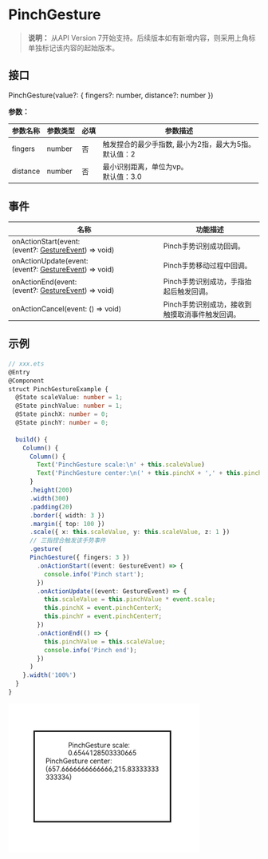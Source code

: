 # PinchGesture

>  **说明：**
>  从API Version 7开始支持。后续版本如有新增内容，则采用上角标单独标记该内容的起始版本。


## 接口

PinchGesture(value?: { fingers?: number, distance?: number })

**参数：**

| 参数名称 | 参数类型 | 必填 | 参数描述                                                     |
| -------- | -------- | ---- | ------------------------------------------------------------ |
| fingers  | number   | 否   | 触发捏合的最少手指数,&nbsp;最小为2指，最大为5指。<br/>默认值：2 |
| distance | number   | 否   | 最小识别距离，单位为vp。<br/>默认值：3.0                     |

## 事件

| 名称                                                         | 功能描述                                        |
| ------------------------------------------------------------ | ----------------------------------------------- |
| onActionStart(event:(event?:&nbsp;[GestureEvent](ts-gesture-settings.md))&nbsp;=&gt;&nbsp;void) | Pinch手势识别成功回调。                         |
| onActionUpdate(event:(event?:&nbsp;[GestureEvent](ts-gesture-settings.md))&nbsp;=&gt;&nbsp;void) | Pinch手势移动过程中回调。                       |
| onActionEnd(event:(event?:&nbsp;[GestureEvent](ts-gesture-settings.md))&nbsp;=&gt;&nbsp;void) | Pinch手势识别成功，手指抬起后触发回调。         |
| onActionCancel(event:&nbsp;()&nbsp;=&gt;&nbsp;void)          | Pinch手势识别成功，接收到触摸取消事件触发回调。 |


## 示例

```ts
// xxx.ets
@Entry
@Component
struct PinchGestureExample {
  @State scaleValue: number = 1;
  @State pinchValue: number = 1;
  @State pinchX: number = 0;
  @State pinchY: number = 0;

  build() {
    Column() {
      Column() {
        Text('PinchGesture scale:\n' + this.scaleValue)
        Text('PinchGesture center:\n(' + this.pinchX + ',' + this.pinchY + ')')
      }
      .height(200)
      .width(300)
      .padding(20)
      .border({ width: 3 })
      .margin({ top: 100 })
      .scale({ x: this.scaleValue, y: this.scaleValue, z: 1 })
      // 三指捏合触发该手势事件
      .gesture(
      PinchGesture({ fingers: 3 })
        .onActionStart((event: GestureEvent) => {
          console.info('Pinch start');
        })
        .onActionUpdate((event: GestureEvent) => {
          this.scaleValue = this.pinchValue * event.scale;
          this.pinchX = event.pinchCenterX;
          this.pinchY = event.pinchCenterY;
        })
        .onActionEnd(() => {
          this.pinchValue = this.scaleValue;
          console.info('Pinch end');
        })
      )
    }.width('100%')
  }
}
```

![zh-cn_image_0000001174582848](figures/zh-cn_image_0000001174582848.png)
